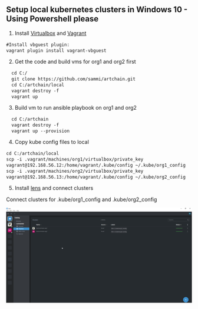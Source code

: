 Setup local kubernetes clusters in Windows 10 - Using Powershell please
-----------------------------------------------------------------------

1. Install [Virtualbox](https://www.virtualbox.org/) and [Vagrant](https://www.vagrantup.com/)
```
#Install vbguest plugin:
vagrant plugin install vagrant-vbguest
```

2. Get the code and build vms for org1 and org2 first
```
  cd C:/
  git clone https://github.com/sammi/artchain.git
  cd C:/artchain/local
  vagrant destroy -f
  vagrant up
```
3. Build vm to run ansible playbook on org1 and org2 
```
  cd C:/artchain
  vagrant destroy -f
  vagrant up --provision
```
4. Copy kube config files to local

```
cd C:/artchain/local
scp -i .vagrant/machines/org1/virtualbox/private_key vagrant@192.168.56.12:/home/vagrant/.kube/config ~/.kube/org1_config
scp -i .vagrant/machines/org2/virtualbox/private_key vagrant@192.168.56.13:/home/vagrant/.kube/config ~/.kube/org2_config
```

5. Install [lens](https://k8slens.dev/) and connect clusters

Connect clusters for .kube/org1_config and .kube/org2_config

![Screenshot](lens_with_clusters.png)
